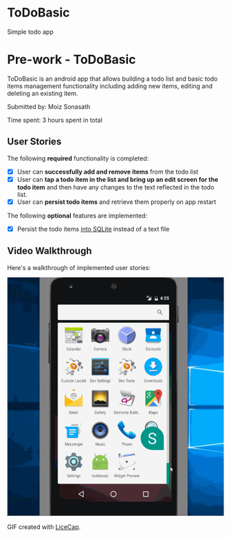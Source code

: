 # ToDoBasic
Simple todo app

# Pre-work - ToDoBasic

ToDoBasic is an android app that allows building a todo list and basic todo items management functionality including adding new items, editing and deleting an existing item.

Submitted by: Moiz Sonasath

Time spent: 3 hours spent in total

## User Stories

The following **required** functionality is completed:

* [X] User can **successfully add and remove items** from the todo list
* [X] User can **tap a todo item in the list and bring up an edit screen for the todo item** and then have any changes to the text reflected in the todo list.
* [X] User can **persist todo items** and retrieve them properly on app restart

The following **optional** features are implemented:

* [X] Persist the todo items [into SQLite](http://guides.codepath.com/android/Persisting-Data-to-the-Device#sqlite) instead of a text file

## Video Walkthrough 

Here's a walkthrough of implemented user stories:

<img src='https://raw.githubusercontent.com/moizsonasath/ToDoBasic/master/ToDo_App_Basic.gif' title='Video Walkthrough' width='' alt='Video Walkthrough' />

GIF created with [LiceCap](http://www.cockos.com/licecap/).
